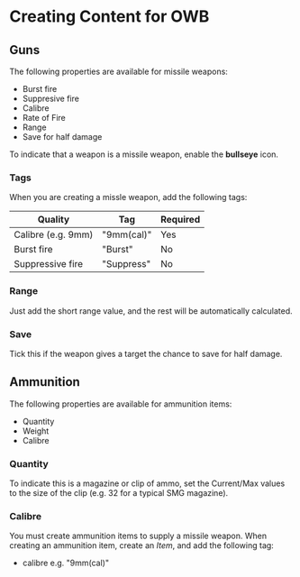 # Creating Content for OWB

## Guns

The following properties are available for missile weapons:

- Burst fire
- Suppresive fire
- Calibre
- Rate of Fire
- Range
- Save for half damage

To indicate that a weapon is a missile weapon, enable the **bullseye** icon.

### Tags

When you are creating a missle weapon, add the following tags:

| Quality | Tag | Required |
| --------|-----|----------|
| Calibre (e.g. 9mm) | "9mm(cal)" | Yes|
| Burst fire   | "Burst" | No |
| Suppressive fire| "Suppress" | No|

### Range

Just add the short range value, and the rest will be automatically calculated.

### Save

Tick this if the weapon gives a target the chance to save for half damage.

## Ammunition

The following properties are available for ammunition items:

- Quantity
- Weight
- Calibre

### Quantity

To indicate this is a magazine or clip of ammo, set the Current/Max values to the size of the clip (e.g. 32 for a typical SMG magazine).

### Calibre

You must create ammunition items to supply a missile weapon.
When creating an ammunition item, create an *Item*, and add the following tag:

- calibre e.g. "9mm(cal)"
